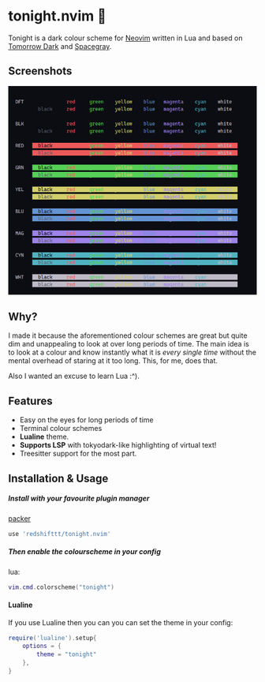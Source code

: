 # tonight.nvim 🌙

Tonight is a dark colour scheme for [Neovim](https://github.com/neovim/neovim)
written in Lua and based on [Tomorrow Dark](https://github.com/chriskempson/base16-tomorrow-scheme) and
[Spacegray](https://github.com/ackyshake/Spacegray.vim).

## Screenshots

![image](screenshots/screenshot1.png)

## Why?

I made it because the aforementioned colour schemes are great but quite dim and
unappealing to look at over long periods of time. The main idea is to look at a
colour and know instantly what it is *every single time* without the mental
overhead of staring at it too long. This, for me, does that.

Also I wanted an excuse to learn Lua :^).

## Features

- Easy on the eyes for long periods of time
- Terminal colour schemes
- **Lualine** theme.
- **Supports LSP** with tokyodark-like highlighting of virtual text!
- Treesitter support for the most part.

## Installation & Usage

##### Install with your favourite plugin manager

[packer](https://github.com/wbthomason/packer.nvim)

```lua
use 'redshifttt/tonight.nvim'
```

##### Then enable the colourscheme in your config

lua:

```lua
vim.cmd.colorscheme("tonight")
```

#### Lualine

If you use Lualine then you can you can set the theme in your config:

```lua
require('lualine').setup{
    options = {
        theme = "tonight"
    },
}
```
